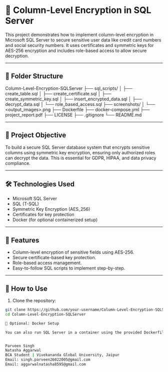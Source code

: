 # 🔐 Column-Level Encryption in SQL Server

This project demonstrates how to implement column-level encryption in Microsoft SQL Server to secure sensitive user data like credit card numbers and social security numbers. It uses certificates and symmetric keys for AES-256 encryption and includes role-based access to allow secure decryption.

---

## 📁 Folder Structure

Column-Level-Encryption-SQLServer ├── sql_scripts/ │ ├── create_table.sql │ ├── create_certificate.sql │ ├── create_symmetric_key.sql │ ├── insert_encrypted_data.sql │ ├── decrypt_data.sql │ └── role_based_access.sql ├── screenshots/ │ └── <output_images>.png ├── Dockerfile ├── docker-compose.yml ├── project_report.pdf ├── LICENSE ├── .gitignore └── README.md


---

## 🎯 Project Objective

To build a secure SQL Server database system that encrypts sensitive columns using symmetric key encryption, ensuring only authorized roles can decrypt the data. This is essential for GDPR, HIPAA, and data privacy compliance.

---

## 🛠 Technologies Used

- Microsoft SQL Server
- SQL (T-SQL)
- Symmetric Key Encryption (AES_256)
- Certificates for key protection
- Docker (for optional containerized setup)

---

## 🔑 Features

- Column-level encryption of sensitive fields using AES-256.
- Secure certificate-based key protection.
- Role-based access management.
- Easy-to-follow SQL scripts to implement step-by-step.

---

## 🚀 How to Use

1. Clone the repository:

```bash
git clone https://github.com/your-username/Column-Level-Encryption-SQLServer.git
cd Column-Level-Encryption-SQLServer

🐳 Optional: Docker Setup

You can also run SQL Server in a container using the provided Dockerfile and docker-compose.yml (WIP).


Parveen Singh
Natasha Aggarwal
BCA Student | Vivekananda Global University, Jaipur
Email: singh.parveen26022005@gmail.com
Email: aggarwalnatasha8595@gmail.com
